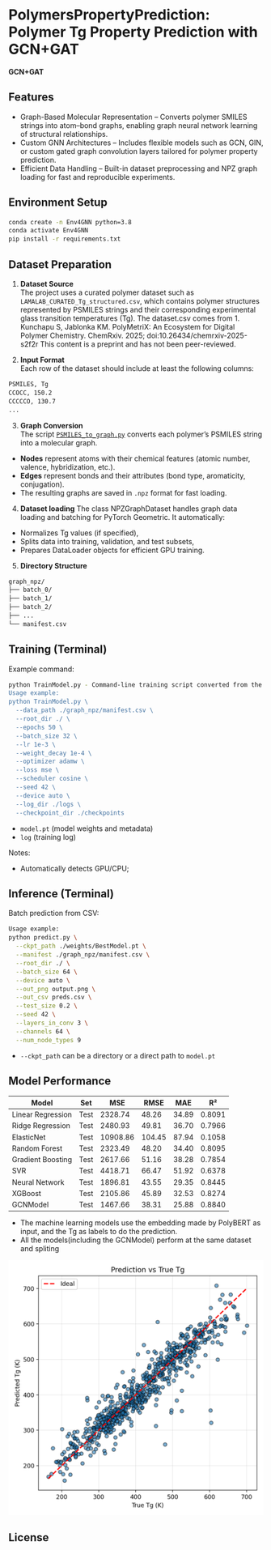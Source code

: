 

# PolymersPropertyPrediction: Polymer Tg Property Prediction with GCN+GAT

**GCN+GAT** 


## Features

* Graph-Based Molecular Representation – Converts polymer SMILES strings into atom–bond graphs, enabling graph neural network learning of structural relationships.
* Custom GNN Architectures – Includes flexible models such as GCN, GIN, or custom gated graph convolution layers tailored for polymer property prediction.
* Efficient Data Handling – Built-in dataset preprocessing and NPZ graph loading for fast and reproducible experiments.

## Environment Setup

```bash
conda create -n Env4GNN python=3.8
conda activate Env4GNN
pip install -r requirements.txt
```

## Dataset Preparation

1. **Dataset Source**  
   The project uses a curated polymer dataset such as `LAMALAB_CURATED_Tg_structured.csv`, which contains polymer structures represented by PSMILES strings and their corresponding experimental glass transition temperatures (Tg).
   The dataset.csv comes from 1. Kunchapu S, Jablonka KM. PolyMetriX: An Ecosystem for Digital Polymer Chemistry. ChemRxiv. 2025; doi:10.26434/chemrxiv-2025-s2f2r  This content is a preprint and has not been peer-reviewed.

2. **Input Format**  
   Each row of the dataset should include at least the following columns:
```bash
PSMILES, Tg
CCOCC, 150.2
CCCCCO, 130.7
...
```
3. **Graph Conversion**  
The script [`PSMILES_to_graph.py`](./PSMILES_to_graph.py) converts each polymer’s PSMILES string into a molecular graph.  
- **Nodes** represent atoms with their chemical features (atomic number, valence, hybridization, etc.).  
- **Edges** represent bonds and their attributes (bond type, aromaticity, conjugation).  
- The resulting graphs are saved in `.npz` format for fast loading.

4. **Dataset loading**
The class NPZGraphDataset handles graph data loading and batching for PyTorch Geometric.
It automatically:
- Normalizes Tg values (if specified),
- Splits data into training, validation, and test subsets,
- Prepares DataLoader objects for efficient GPU training.

5. **Directory Structure**
```bash
graph_npz/
├── batch_0/   
├── batch_1/                  
├── batch_2/                               
├── ...                            
└── manifest.csv                            
```

## Training (Terminal)

Example command:

```bash
python TrainModel.py - Command-line training script converted from the user's notebook.
Usage example:
python TrainModel.py \
  --data_path ./graph_npz/manifest.csv \
  --root_dir ./ \
  --epochs 50 \
  --batch_size 32 \
  --lr 1e-3 \
  --weight_decay 1e-4 \
  --optimizer adamw \
  --loss mse \
  --scheduler cosine \
  --seed 42 \
  --device auto \
  --log_dir ./logs \
  --checkpoint_dir ./checkpoints
```

* `model.pt` (model weights and metadata)
* `log` (training log)

Notes:

* Automatically detects GPU/CPU; 

## Inference (Terminal)

Batch prediction from CSV:

```bash
Usage example:
python predict.py \
  --ckpt_path ./weights/BestModel.pt \
  --manifest ./graph_npz/manifest.csv \
  --root_dir ./ \
  --batch_size 64 \
  --device auto \
  --out_png output.png \
  --out_csv preds.csv \
  --test_size 0.2 \
  --seed 42 \
  --layers_in_conv 3 \
  --channels 64 \
  --num_node_types 9
```

* `--ckpt_path` can be a directory or a direct path to `model.pt`

## Model Performance
| Model             | Set  |   MSE    |  RMSE  |  MAE  |   R²    |
|--------------------|------|----------|--------|-------|---------|
| Linear Regression  | Test | 2328.74  | 48.26  | 34.89 | 0.8091  |
| Ridge Regression   | Test | 2480.93  | 49.81  | 36.70 | 0.7966  |
| ElasticNet         | Test | 10908.86 | 104.45 | 87.94 | 0.1058  |
| Random Forest      | Test | 2323.49  | 48.20  | 34.40 | 0.8095  |
| Gradient Boosting  | Test | 2617.66  | 51.16  | 38.28 | 0.7854  |
| SVR                | Test | 4418.71  | 66.47  | 51.92 | 0.6378  |
| Neural Network     | Test | 1896.81  | 43.55  | 29.35 | 0.8445  |
| XGBoost            | Test | 2105.86  | 45.89  | 32.53 | 0.8274  |
| GCNModel           | Test | 1467.66  | 38.31  | 25.88 | 0.8840  |

* The machine learning models use the embedding made by PolyBERT as input, and the Tg as labels to do the prediction. 
* All the models(including the GCNModel) perform at the same dataset and spliting

![Pipeline](output.png)

## License